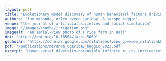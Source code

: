 ```yaml
---
layout: post
title: "Evolutionary model discovery of human behavioral factors driving decision-making in irrigation experiments"
authors: "lux miranda, ozlem ozmen garibay, & jacopo baggio"
venue: "the journal of artificial societies and social simulation"
image: "/images/thumbs/irrigation.png"
imagealt: "an aerial-view photo of a rice farm in Bali"
doi: "https://doi.org/10.18564/jasss.5069"
gscholar: "https://scholar.google.com/citations?view_op=view_citation&hl=en&user=4Kvx61cAAAAJ&citation_for_view=4Kvx61cAAAAJ:eQOLeE2rZwMC"
pdf: "/publications/miranda_ogaribay_baggio_2023.pdf"
excerpt: "Human social diversity—ostensibly infinite in its intricacies—may in fact have more finite bounds than previously thought. Cross-culturally and throughout time, it seems that societies repeatedly form into one of two broad \"types\" in terms of social configuration..."
---
```






